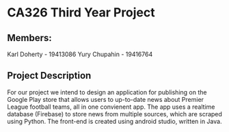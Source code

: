 # CA326 Third Year Project

## Members:
Karl Doherty - 19413086
Yury Chupahin - 19416764


## Project Description
For our project we intend to design an application for publishing on the Google Play store that allows users to up-to-date news about Premier League football teams, all in one convienent app.
The app uses a realtime database (Firebase) to store news from multiple sources, which are scraped using Python. The front-end is created using android studio, written in Java.

